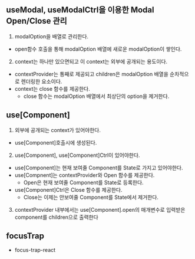## useModal, useModalCtrl을 이용한 Modal Open/Close 관리
1. modalOption을 배열로 관리한다.
  - open함수 호출을 통해 modalOption 배열에 새로운 modalOption이 쌓인다.
2. context는 하나만 있으면되고 이 context는 외부에 공개되는 용도이다.
  - contextProvider는 통째로 제공되고 children은 modalOption 배열을 순차적으로 렌더링한 요소이다.
  - context는 close 함수를 제공한다.
    - close 함수는 modalOption 배열에서 최상단의 option을 제거한다.

## use[Component]

1. 외부에 공개되는 context가 있어야한다. 
  - use[Component]호출시에 생성된다.
2. use[Component], use[Component]Ctrl이 있어야한다.
  - use[Component]는 현재 보여줄 Component를 State로 가지고 있어야한다.
  - use[Compnent]는 contextProvider와 Open 함수를 제공한다.
    - Open은 현재 보여줄 Component를 State로 등록한다.
  - use[Component]Ctrl은 Close 함수를 제공한다.
    - Close는 이제는 안보여줄 Component를 State에서 제거한다.
3. contextProvider 내부에서는 use[Component].open의 매개변수로 입력받은 component를 children으로 출력한다

## focusTrap
- focus-trap-react
